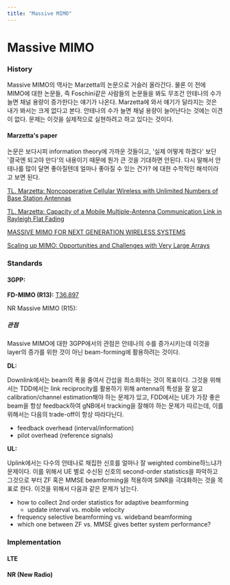 ```yaml
---
title: "Massive MIMO"
---
```

# Massive MIMO

### History

Massive MIMO의 역사는 Marzetta의 논문으로 거슬러 올라간다. 물론 이 전에 MIMO에 대한 논문들, 즉 Foschini같은 사람들의 논문들을 봐도 무조건 안테나의 수가 늘면 채널 용량이 증가한다는 얘기가 나온다. Marzetta에 와서 얘기가 달라지는 것은 내가 봐서는 크게 없다고 본다. 안테나의 수가 늘면 채널 용량이 늘어난다는 것에는 이견이 없다. 문제는 이것을 실제적으로 실현하려고 하고 있다는 것이다.  

#### Marzetta's paper

논문은 보다시피 information theory에 가까운 것들이고, '실제 어떻게 하겠다' 보단 '결국엔 되고야 만다'의 내용이기 때문에 뭔가 큰 것을 기대하면 안된다. 다시 말해서 안테나를 많이 달면 좋아질텐데 얼마나 좋아질 수 있는 건가? 에 대한 수학적인 해석이라고 보면 된다. 

[TL. Marzetta: Noncooperative Cellular Wireless with
Unlimited Numbers of Base Station Antennas](a7f18bd31ec6aa4535f89dcede1aee7b6614.pdf)

[TL. Marzetta: Capacity of a Mobile Multiple-Antenna
Communication Link in Rayleigh Flat Fading](hochwald_capacity_it.pdf)

[MASSIVE MIMO FOR NEXT GENERATION WIRELESS SYSTEMS](1304.6690.pdf)

[Scaling up MIMO: Opportunities and Challenges with Very Large Arrays](1201.3210.pdf)

### Standards

#### 3GPP:

**FD-MIMO (R13):**
[T36.897](TR36.897.pdf)


NR Massive MIMO (R15):

##### 관점

Massive MIMO에 대한 3GPP에서의 관점은 안테나의 수를 증가시키는데 이것을 layer의 증가를 위한 것이 아닌 beam-forming에 활용하려는 것이다. 

**DL:**


Downlink에서는 beam의 폭을 줄여서 간섭을 최소화하는 것이 목표이다. 그것을 위해서는 TDD에서는 link reciprocity를 활용하기 위해 antenna의 특성을 잘 알고 calibration/channel estimation해야 하는 문제가 있고, FDD에서는 UE가 가장 좋은 beam을 항상 feedback하여 gNB에서 tracking을 잘해야 하는 문제가 따르는데, 이를 위해서는 다음의 trade-off이 항상 따라다닌다.

- feedback overhead (interval/information)
- pilot overhead (reference signals)

**UL:**

Uplink에서는 다수의 안테나로 채집한 신호를 얼마나 잘 weighted combine하느냐가 문제이다. 이를 위해서 UE 별로 수신된 신호의 second-order statistics을 파악하고 그것으로 부터 ZF 혹은 MMSE beamforming을 적용하여 SINR을 극대화하는 것을 목표로 한다. 이것을 위해서 다음과 같은 문제가 남는다.

- how to collect 2nd order statistics for adaptive beamforming
   - update interval vs. mobile velocity
- frequency selective beamforming vs. wideband beamforming
- which one between ZF vs. MMSE gives better system performance?

### Implementation

#### LTE



#### NR (New Radio)

